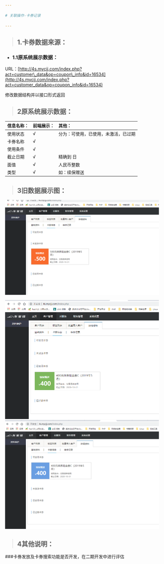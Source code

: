 ```yaml
---

# 关联操作-卡券记录

---
```


> ## 1.卡券数据来源：

* ### 1.1原系统展示数据：

URL：[http://4s.mycjj.com/index.php?act=customer\_data&op=coupon\_info&id=16534](http://4s.mycjj.com/index.php?act=customer_data&op=coupon_info&id=16534)

修改数据结构并以接口形式返回

> ## 2原系统展示数据：

| 信息名称： | 前端展示： | 其他： |
| :--- | :--- | :--- |
| 使用状态 | √ | 分为：可使用，已使用，未激活，已过期 |
| 卡券名称 | √ | |
| 使用条件 | √ | |
| 截止日期 | √ | 精确到 日 |
| 面值 | √ | 人民币整数 |
| 类型 | √ | 如：续保赠送 |

> ## 3旧数据展示图：

![](/assets/未激活卡券.png)

![](/assets/已使用卡券.png)![](/assets/未使用卡券.png)

> ## 4其他说明：

###卡券发放及卡券搜索功能是否开发，在二期开发中进行评估
